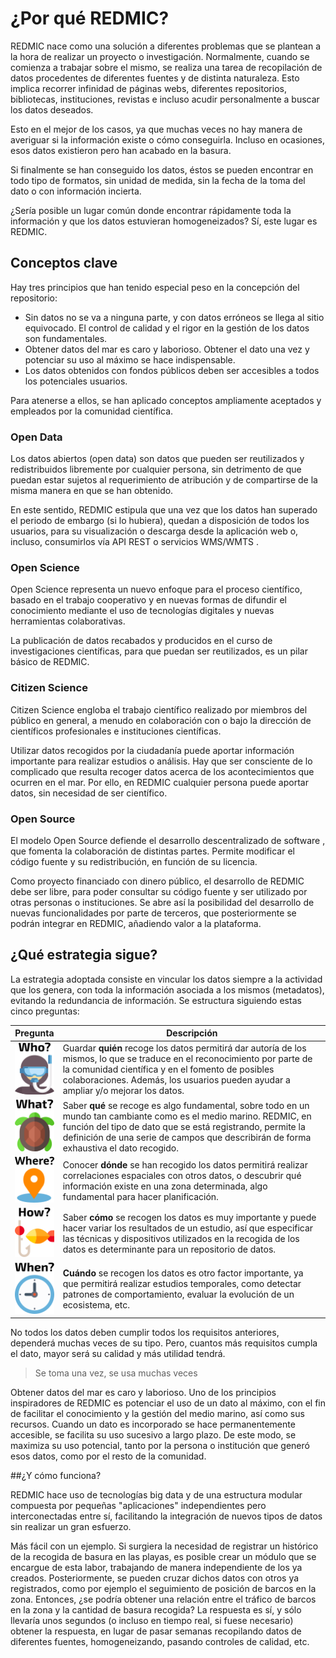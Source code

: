 # ¿Por qué REDMIC?
REDMIC nace como una solución a diferentes problemas que se plantean a la hora de realizar un proyecto o investigación. Normalmente, cuando se comienza a trabajar sobre el mismo, se realiza una tarea de recopilación de datos procedentes de diferentes fuentes y de distinta naturaleza. Esto implica recorrer infinidad de páginas webs, diferentes repositorios, bibliotecas, instituciones, revistas e incluso acudir personalmente a buscar los datos deseados.

Esto en el mejor de los casos, ya que muchas veces no hay manera de averiguar si la información existe o cómo conseguirla. Incluso en ocasiones, esos datos existieron pero han acabado en la basura.

Si finalmente se han conseguido los datos, éstos se pueden encontrar en todo tipo de formatos, sin unidad de medida, sin la fecha de la toma del dato o con información incierta.

¿Sería posible un lugar común donde encontrar rápidamente toda la información y que los datos estuvieran homogeneizados? Sí, este lugar es REDMIC.

## Conceptos clave

Hay tres principios que han tenido especial peso en la concepción del repositorio:
- Sin datos no se va a ninguna parte, y con datos erróneos se llega al sitio equivocado. El control de calidad y el rigor en la gestión de los datos son       fundamentales.
- Obtener datos del mar es caro y laborioso. Obtener el dato una vez y potenciar su uso al máximo se hace indispensable.
- Los datos obtenidos con fondos públicos deben ser accesibles a todos los potenciales usuarios.

Para atenerse a ellos, se han aplicado conceptos ampliamente aceptados y empleados por la comunidad científica.

### Open Data

Los datos abiertos (open data) son datos que pueden ser reutilizados y redistribuidos libremente por cualquier persona, sin detrimento de que puedan estar sujetos al requerimiento de atribución y de compartirse de la misma manera en que se han obtenido.

En este sentido, REDMIC estipula que una vez que los datos han superado el periodo de embargo (si lo hubiera), quedan a disposición de todos los usuarios, para su visualización o descarga desde la aplicación web o, incluso, consumirlos vía API REST o servicios WMS/WMTS .

### Open Science

Open Science representa un nuevo enfoque para el proceso científico, basado en el trabajo cooperativo y en nuevas formas de difundir el conocimiento mediante el uso de tecnologías digitales y nuevas herramientas colaborativas. 

La publicación de datos recabados y producidos en el curso de investigaciones científicas, para que puedan ser reutilizados, es un pilar básico de REDMIC.

### Citizen Science

Citizen Science engloba el trabajo científico realizado por miembros del público en general, a menudo en colaboración con o bajo la dirección de científicos profesionales e instituciones científicas.

Utilizar datos recogidos por la ciudadanía puede aportar información importante para realizar estudios o análisis. Hay que ser consciente de lo complicado que resulta recoger datos acerca de los acontecimientos que ocurren en el mar. Por ello, en REDMIC cualquier persona puede aportar datos, sin necesidad de ser científico.

### Open Source

El modelo Open Source defiende el desarrollo descentralizado de software , que fomenta la colaboración de distintas partes. Permite modificar el código fuente y su redistribución, en función de su licencia.

Como proyecto financiado con dinero público, el desarrollo de REDMIC debe ser libre, para poder consultar su código fuente y ser utilizado por otras personas o instituciones. Se abre así la posibilidad del desarrollo de nuevas funcionalidades por parte de terceros, que posteriormente se podrán integrar en REDMIC, añadiendo valor a la plataforma.

## ¿Qué estrategia sigue?

La estrategia adoptada consiste en vincular los datos siempre a la actividad que los genera, con toda la información asociada a los mismos (metadatos), evitando la redundancia de información. Se estructura siguiendo estas cinco preguntas:

| Pregunta | Descripción |
|:-:|-|
| ![who](images/diver.png) | Guardar **quién** recoge los datos permitirá dar autoría de los mismos, lo que se traduce en el reconocimiento por parte de la comunidad científica y en el fomento de posibles colaboraciones. Además, los usuarios pueden ayudar a ampliar y/o mejorar los datos. |
| ![what](images/turtle.png) | Saber **qué** se recoge es algo fundamental, sobre todo en un mundo tan cambiante como es el medio marino. REDMIC, en función del tipo de dato que se está registrando, permite la definición de una serie de campos que describirán de forma exhaustiva el dato recogido. |
| ![where](images/point.png) | Conocer **dónde** se han recogido los datos permitirá realizar correlaciones espaciales con otros datos, o descubrir qué información existe en una zona determinada, algo fundamental para hacer planificación. |
| ![how](images/catcher.png) | Saber **cómo** se recogen los datos es muy importante y puede hacer variar los resultados de un estudio, así que especificar las técnicas y dispositivos utilizados en la recogida de los datos es determinante para un repositorio de datos. |
| ![when](images/clock.png)  | **Cuándo** se recogen los datos es otro factor importante, ya que permitirá realizar estudios temporales, como detectar patrones de comportamiento, evaluar la evolución de un ecosistema, etc. |


No todos los datos deben cumplir todos los requisitos anteriores, dependerá muchas veces de su tipo. Pero, cuantos más requisitos cumpla el dato, mayor será su calidad y más utilidad tendrá.

> Se toma una vez, se usa muchas veces

Obtener datos del mar es caro y laborioso. Uno de los principios inspiradores de REDMIC es potenciar el uso de un dato al máximo, con el fin de facilitar el conocimiento y la gestión del medio marino, así como sus recursos. Cuando un dato es incorporado se hace permanentemente accesible, se facilita su uso sucesivo a largo plazo. De este modo, se maximiza su uso potencial, tanto por la persona o institución que generó esos datos, como por el resto de la comunidad.

##¿Y cómo funciona?

REDMIC hace uso de tecnologías big data y de una estructura modular compuesta por pequeñas "aplicaciones" independientes pero interconectadas entre sí, facilitando la integración de nuevos tipos de datos sin realizar un gran esfuerzo.

Más fácil con un ejemplo. Si surgiera la necesidad de registrar un histórico de la recogida de basura en las playas, es posible crear un módulo que se encargue de esta labor, trabajando de manera independiente de los ya creados. Posteriormente, se pueden cruzar dichos datos con otros ya registrados, como por ejemplo el seguimiento de posición de barcos en la zona. Entonces, ¿se podría obtener una relación entre el tráfico de barcos en la zona y la cantidad de basura recogida? La respuesta es sí, y sólo llevaría unos segundos (o incluso en tiempo real, si fuese necesario) obtener la respuesta, en lugar de pasar semanas recopilando datos de diferentes fuentes, homogeneizando, pasando controles de calidad, etc.



